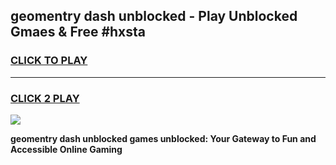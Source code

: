
## geomentry dash unblocked - Play Unblocked Gmaes & Free #hxsta
<h3>
<a href="https://news.freeplayer.one?title=geomentry_dash_unblocked&ref=26F">CLICK TO PLAY</a></h3>
<hr>

<h3>
<a href="https://news.freeplayer.one?title=geomentry_dash_unblocked&ref=26F">CLICK 2 PLAY</a>
  
</h3>

<a href="https://news.freeplayer.one?title=geomentry_dash_unblocked&ref=26F/"><img src="https://clearcache.store/games.png"></a>


**geomentry dash unblocked games unblocked: Your Gateway to Fun and Accessible Online Gaming**
